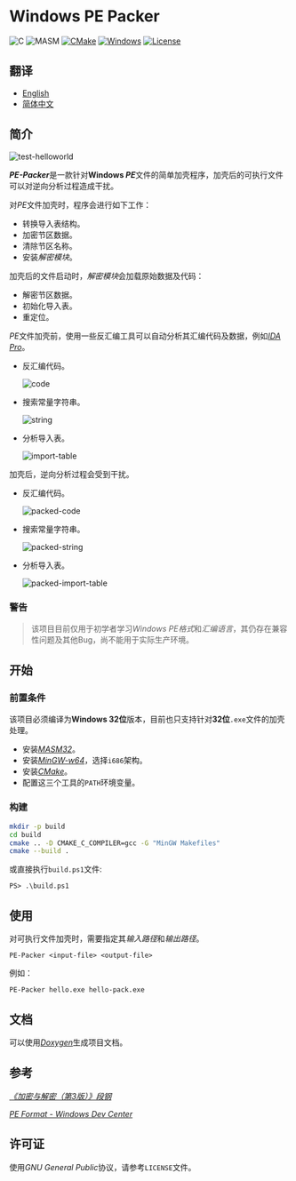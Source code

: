 # Windows PE Packer

![C](docs/badges/C-17.svg)
![MASM](docs/badges/MASM-8.svg)
[![CMake](docs/badges/Made-with-CMake.svg)](https://cmake.org)
[![Windows](docs/badges/Microsoft-Windows.svg)](https://www.microsoft.com/en-ie/windows)
[![License](docs/badges/License-GPL-3.0.svg)](https://www.gnu.org/licenses/gpl-3.0.html)

## 翻译

- [English](https://github.com/czs108/Windows-PE-Packer/blob/master/README.md)
- [简体中文](https://github.com/czs108/Windows-PE-Packer/blob/master/README-CN.md)

## 简介

![test-helloworld](docs/screenshots/test-helloworld.png)

***PE-Packer***是一款针对**Windows *PE***文件的简单加壳程序，加壳后的可执行文件可以对逆向分析过程造成干扰。

对*PE*文件加壳时，程序会进行如下工作：

- 转换导入表结构。
- 加密节区数据。
- 清除节区名称。
- 安装*解密模块*。

加壳后的文件启动时，*解密模块*会加载原始数据及代码：

- 解密节区数据。
- 初始化导入表。
- 重定位。

*PE*文件加壳前，使用一些反汇编工具可以自动分析其汇编代码及数据，例如[*IDA Pro*](https://www.hex-rays.com/products/ida)。

- 反汇编代码。

  ![code](docs/screenshots/code.png)

- 搜索常量字符串。

  ![string](docs/screenshots/string.png)

- 分析导入表。

  ![import-table](docs/screenshots/import-table.png)

加壳后，逆向分析过程会受到干扰。

- 反汇编代码。

  ![packed-code](docs/screenshots/packed-code.png)

- 搜索常量字符串。

  ![packed-string](docs/screenshots/packed-string.png)

- 分析导入表。

  ![packed-import-table](docs/screenshots/packed-import-table.png)

### 警告

> 该项目目前仅用于初学者学习*Windows PE格式*和*汇编语言*，其仍存在兼容性问题及其他Bug，尚不能用于实际生产环境。

## 开始

### 前置条件

该项目必须编译为**Windows 32位**版本，目前也只支持针对**32位**`.exe`文件的加壳处理。

- 安装[*MASM32*](http://www.masm32.com)。
- 安装[*MinGW-w64*](https://www.mingw-w64.org)，选择`i686`架构。
- 安装[*CMake*](https://cmake.org)。
- 配置这三个工具的`PATH`环境变量。

### 构建

```bash
mkdir -p build
cd build
cmake .. -D CMAKE_C_COMPILER=gcc -G "MinGW Makefiles"
cmake --build .
```

或直接执行`build.ps1`文件:

```console
PS> .\build.ps1
```

## 使用

对可执行文件加壳时，需要指定其*输入路径*和*输出路径*。

```console
PE-Packer <input-file> <output-file>
```

例如：

```console
PE-Packer hello.exe hello-pack.exe
```

## 文档

可以使用[*Doxygen*](http://www.doxygen.nl)生成项目文档。

## 参考

[*《加密与解密（第3版）》段钢*](https://book.douban.com/subject/3091212)

[*PE Format - Windows Dev Center*](https://docs.microsoft.com/en-us/windows/win32/debug/pe-format)

## 许可证

使用*GNU General Public*协议，请参考`LICENSE`文件。